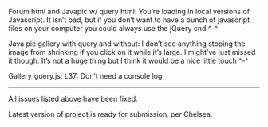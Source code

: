 Forum html and Javapic w/ query html:
You’re loading in local versions of Javascript. It isn’t bad, but if you don’t want to have a bunch of javascript files on your computer you could always use the jQuery cnd ^-^

Java pic gallery with query and without:
I don’t see anything stoping the image from shrinking if you click on it while it’s large. I might’ve just missed it though. It’s not a huge thing but I think it would be a nice little touch ^-^

Gallery_guery.js:
L37: Don’t need a console log

---
All issues listed above have been fixed. 

Latest version of project is ready for submission, per Chelsea.
